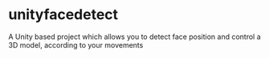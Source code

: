 # unityfacedetect
A Unity based project which allows you to detect face position and control a 3D model, according to your movements
